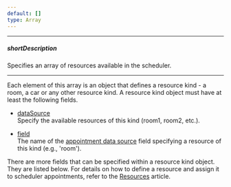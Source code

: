 ```yaml
---
default: []
type: Array
---
```

---
##### shortDescription
Specifies an array of resources available in the scheduler.

---
Each element of this array is an object that defines a resource kind - a room, a car or any other resource kind. A resource kind object must have at least the following fields.

- [dataSource](/api-reference/10%20UI%20Widgets/dxScheduler/1%20Configuration/resources/dataSource.md '/Documentation/ApiReference/UI_Widgets/dxScheduler/Configuration/resources/#dataSource')  
Specify the available resources of this kind (room1, room2, etc.).

- [field](/api-reference/10%20UI%20Widgets/dxScheduler/1%20Configuration/resources/field.md '/Documentation/ApiReference/UI_Widgets/dxScheduler/Configuration/resources/#field')  
The name of the [appointment data source](/api-reference/10%20UI%20Widgets/dxScheduler/1%20Configuration/dataSource.md '/Documentation/ApiReference/UI_Widgets/dxScheduler/Configuration/#dataSource') field specifying a resource of this kind (e.g., 'room').

There are more fields that can be specified within a resource kind object. They are listed below. For details on how to define a resource and assign it to scheduler appointments, refer to the [Resources](/concepts/10%20UI%20Widgets/72%20Scheduler/40%20Resources '/Documentation/Guide/UI_Widgets/Scheduler/Resources/') article.